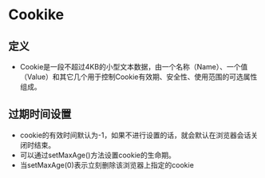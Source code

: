 # Cookike

## 定义
- Cookie是一段不超过4KB的小型文本数据，由一个名称（Name）、一个值（Value）和其它几个用于控制Cookie有效期、安全性、使用范围的可选属性组成。

## 过期时间设置

- cookie的有效时间默认为-1，如果不进行设置的话，就会默认在浏览器会话关闭时结束。
- 可以通过setMaxAge()方法设置cookie的生命期。
- 当setMaxAge(0)表示立刻删除该浏览器上指定的cookie